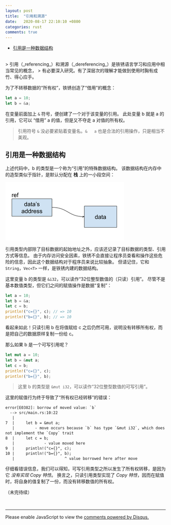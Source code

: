 ```yaml
---
layout: post
title:  "引用和溯源"
date:   2020-08-17 22:10:10 +0800
categories: rust
comments: true
---
```


* [引用是一种数据结构](#引用是一种数据结构)

<br>
> 引用（_referencing_）和溯源（_dereferencing_）是铁锈语言学习和应用中相当常见的概念，
> 有必要深入研究。有了深层次的理解才能做到使用时胸有成竹、得心应手。

为了不转移数据的“所有权”，铁锈创造了“借用”的概念：
```rust
let a = 10;
let b = &a;
```

在变量前面加上 `&` 符号，便创建了一个对于该变量的引用。
此处变量 b 就是 a 的引用，它可以 “借用” a 的值，但是又不夺走 a 对值的所有权。

> 引用符号 `&` 没必要紧贴着变量名。`&   a` 也是合法的引用操作，只是相当不美观。

## 引用是一种数据结构

上述代码中，b 的类型是一个称为“引用”的特殊数据结构。
该数据结构在内存中的造型类似于指针，是默认分配在 **栈** 上的一小段空间：

<img src="/assets/img/rust-reference.png">

引用类型内部除了目标数据的起始地址之外，应该还记录了目标数据的类型、引用方式等信息。
由于内存访问安全因素，铁锈不会直接让程序员查看和操作这些危险的信息，因此这个数据结构对于程序员来说比较抽象。
但请记住，它和 `String`，`Vec<T>` 一样，是铁锈内建的数据结构。

这里变量 b 的类型是 `&i32`，可以读作“32位整型数值的（只读）引用”。
尽管不是基本数值类型，但它们之间的赋值操作是数据“复制”：
```rust
let a = 10;
let b = &a;
let c = b;
println!("c={}", c); // => 10
println!("b={}", b); // => 10
```

看起来如此！只读引用 b 在将值赋给 c 之后仍然可用，说明没有转移所有权，而是把自己的数据原样复制一份给 c。

那么如果 b 是一个可写引用呢？
```rust
let mut a = 10;
let b = &mut a;
let c = b;
println!("c={}", c);
println!("b={}", b);
```
> 这里 b 的类型是 `&mut i32`，可以读作“32位整型数值的可写引用”。

这里的赋值行为终于导致了“所有权已经转移”的错误：
```
error[E0382]: borrow of moved value: `b`
  --> src/main.rs:10:22
   |
7  |     let b = &mut a;
   |         - move occurs because `b` has type `&mut i32`, which does not implement the `Copy` trait
8  |     let c = b;
   |             - value moved here
9  |     println!("c={}", c);
10 |     println!("b={}", b);
   |                      ^ value borrowed here after move
```

仔细看错误信息，我们可以得知，可写引用类型之所以发生了所有权转移，是因为它 _没有实现 Copy 特性_。
换言之，只读引用类型实现了 _Copy 特性_，因而在赋值时，将自身的值复制了一份，而没有转移数值的所有权。



（未完待续）


<br>
<hr>

<div id="disqus_thread"></div>
<script>
(function() { // DON'T EDIT BELOW THIS LINE
var d = document, s = d.createElement('script');
s.src = 'https://straightdave-github-io.disqus.com/embed.js';
s.setAttribute('data-timestamp', +new Date());
(d.head || d.body).appendChild(s);
})();
</script>
<noscript>Please enable JavaScript to view the <a href="https://disqus.com/?ref_noscript">comments powered by Disqus.</a></noscript>
